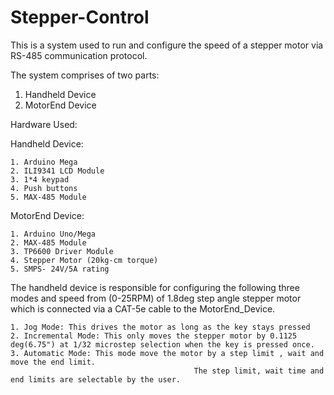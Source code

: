 # Stepper-Control
This is a system used to run and configure the speed of a stepper motor via RS-485 communication protocol.

The system comprises of two parts:

1. Handheld Device
2. MotorEnd Device

Hardware Used:

Handheld Device: 

	1. Arduino Mega
	2. ILI9341 LCD Module
	3. 1*4 keypad
	4. Push buttons
	5. MAX-485 Module

MotorEnd Device:

	1. Arduino Uno/Mega
	2. MAX-485 Module
	3. TP6600 Driver Module
	4. Stepper Motor (20kg-cm torque)
	5. SMPS- 24V/5A rating


The handheld device is responsible for configuring the following three modes and speed from (0-25RPM) of 1.8deg step angle stepper motor which is connected via a CAT-5e cable to the MotorEnd_Device.

	1. Jog Mode: This drives the motor as long as the key stays pressed
	2. Incremental Mode: This only moves the stepper motor by 0.1125 deg(6.75") at 1/32 microstep selection when the key is pressed once.
	3. Automatic Mode: This mode move the motor by a step limit , wait and move the end limit.
											 The step limit, wait time and end limits are selectable by the user.
											 

